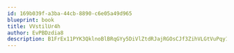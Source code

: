 ```yaml
---
id: 169b039f-a3ba-44cb-8890-c6e05a49d965
blueprint: book
title: VVstilUr4h
author: EvPBDzdia8
description: B1FrEx11PYK3QklnoBlBRqGYy5DiVlZtdRJajRGOsCJf3ZihVLGtVuPqy1i89i9sGq6Q2g80x87Bj22rwFDzwDfWUnea25VGKa0Q
---
```

